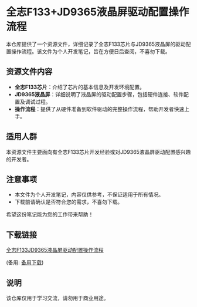 # 全志F133+JD9365液晶屏驱动配置操作流程

本仓库提供了一个资源文件，详细记录了全志F133芯片与JD9365液晶屏的驱动配置操作流程。该文件为个人开发笔记，旨在方便日后查阅，不喜勿下载。

## 资源文件内容

- **全志F133芯片**：介绍了芯片的基本信息及开发环境配置。
- **JD9365液晶屏**：详细说明了液晶屏的驱动配置步骤，包括硬件连接、软件配置及调试过程。
- **操作流程**：提供了从硬件准备到软件驱动的完整操作流程，帮助开发者快速上手。

## 适用人群

本资源文件主要面向有全志F133芯片开发经验或对JD9365液晶屏驱动配置感兴趣的开发者。

## 注意事项

- 本文件为个人开发笔记，内容仅供参考，不保证适用于所有情况。
- 下载前请确认是否符合您的需求，不喜勿下载。

希望这份笔记能为您的工作带来帮助！

## 下载链接
[全志F133JD9365液晶屏驱动配置操作流程](https://pan.quark.cn/s/816aa27d8fb6) 

(备用: [备用下载](https://pan.baidu.com/s/1ijNwLqbORM_Av_2Yo8k3jA?pwd=1234))

## 说明

该仓库仅用于学习交流，请勿用于商业用途。
